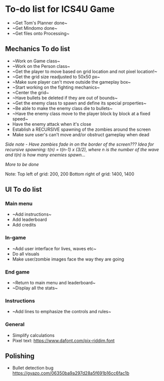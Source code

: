 # To-do list for ICS4U Game

* ~Get Tom's Planner done~
* ~Get Mindomo done~
* ~Get files onto Processing~

## Mechanics To do list
* ~Work on Game class~       
* ~Work on the Person class~
* ~Get the player to move based on grid location and not pixel location!~
* ~Get the grid size readjusted to 50x50 px~
* ~Make sure player can't move outside the gameplay box~
* ~Start working on the fighting mechanics~
* ~Center the grid~
* ~Have bullets be deleted if they are out of bounds~
* ~Get the enemy class to spawn and define its special properties~
* ~Be able to make the enemy class die to bullets~
* ~Have the enemy class move to the player block by block at a fixed speed~
* Have the enemy attack when it's close
* Establish a RECURSIVE spawning of the zombies around the screen
* Make sure user's can't move and/or obstruct gameplay when dead

*Side note - Have zombies fade in on the border of the screen???*
*Idea for recursive spawning: t(n) = t(n-1) x (3/2), where n is the number of the wave and t(n) is how many enemies spawn...*

*More to be done*

Note: 
Top left of grid: 200, 200
Bottom right of grid: 1400, 1400

## UI To do list
### Main menu
* ~Add instructions~
* Add leaderboard
* Add credits
### In-game
* ~Add user interface for lives, waves etc~
* Do all visuals
* Make user/zombie images face the way they are going
### End game
* ~Return to main menu and leaderboard~
* ~Display all the stats~
### Instructions
* ~Add lines to emphasize the controls and rules~
### General
* Simplify calculations 
* Pixel text: https://www.dafont.com/pix-riddim.font

## Polishing 
* Bullet detection bug https://gyazo.com/06350ba9a297d28a5f691b16cc6fac1b

